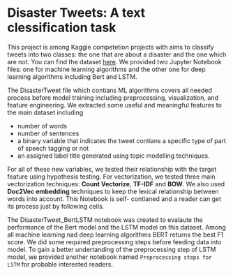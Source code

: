# Disaster Tweets: A text clessification task

This project is among Kaggle competetion projects with aims to classify tweets into two classes: the one that are about a disaster and the one which are not. You can find the dataset [here](https://www.kaggle.com/competitions/nlp-getting-started/overview). We provided two Jupyter Notebook files: one for machine learning algorithms and the other one for deep learning algorithms including Bert and LSTM.

The DisasterTweet file which contians ML algorithms covers all needed process before model training including preprocessing, visualization, and feature engineering. We extracted some useful and meaningful features to the main dataset including 

- number of words
- number of sentences
- a binary variable that indicates the tweet contians a specific type of part of speech tagging or not
- an assigned label title generated using topic modelling techniques. 

For all of these new variables, we tested their relationship with the target feature using hypothesis testing. For vectorization, we tested three main vectorization techniques: **Count Vectorize**, **TF-IDF** and **BOW**. We also used **Doc2Vec embedding** techniques to keep the lexical relationship between words into account. This Notebook is self- contianed and a reader can get its process just by following cells.

The DisasterTweet_BertLSTM notebook was created to evalaute the performance of the Bert model and the LSTM model on this dataset. Among all machine learning nad deep learning algorithms BERT returns the best F1 score. We did some required preprocessing steps before feeding data into model. To  gain a better undertanding of the preprocessing step of LSTM model, we provided another notebook named `Preprocessing steps for LSTM` for probable interested readers. 
